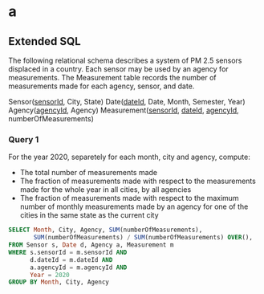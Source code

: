 # a

## Extended SQL

The following relational schema describes a system of PM 2.5 sensors displaced in a country. Each sensor may be used by an agency for measurements. The Measurement table records the number of measurements made for each agency, sensor, and date.

Sensor(<u>sensorId</u>, City, State)
Date(<u>dateId</u>, Date, Month, Semester, Year)
Agency(<u>agencyId</u>, Agency)
Measurement(<u>sensorId</u>, <u>dateId</u>, <u>agencyId</u>, numberOfMeasurements)

### Query 1

For the year 2020, separetely for each month, city and agency, compute:

- The total number of measurements made
- The fraction of measurements made with respect to the measurements made for the whole year in all cities, by all agencies
- The fraction of measurements made with respect to the maximum number of monthly measurements made by an agency for one of the cities in the same state as the current city

```sql
SELECT Month, City, Agency, SUM(numberOfMeasurements),
       SUM(numberOfMeasurements) / SUM(numberOfMeasurements) OVER(),
FROM Sensor s, Date d, Agency a, Measurement m
WHERE s.sensorId = m.sensorId AND
      d.dateId = m.dateId AND
      a.agencyId = m.agencyId AND
      Year = 2020
GROUP BY Month, City, Agency

```
